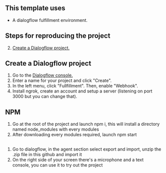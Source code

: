 ## This template uses

- A dialogflow fulfillment environment.

## Steps for reproducing the project

2. [Create a Dialogflow project.](#dialogflow_project)

## <a name="dialogflow_project"></a> Create a Dialogflow project

1. Go to the [Dialogflow console.](https://dialogflow.cloud.google.com/)
2. Enter a name for your project and click "Create".
3. In the left menu, click "Fullfillment". Then, enable "Webhook".
4. Install ngrok, create an account and setup a server (listening on port 3000 but you can change that).

## <a name="launch project"></a> NPM

1. Go at the root of the project and launch npm i, this will install a directory named node_modules with every modules
2. After downloading every modules required, launch npm start

## <a name="test the project"></a> 

1. Go to dialogflow, in the agent section select export and import, unzip the .zip file in this github and import it
2. On the right side of your screen there's a microphone and a text console, you can use it to try out the project
